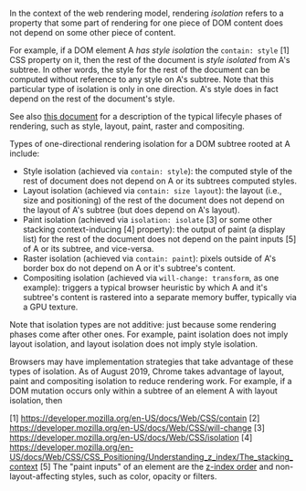 In the context of the web rendering model, rendering *isolation* refers to a property that some part of rendering for one piece of DOM content does not depend on some other piece of content.

For example, if a DOM element A *has style isolation* the `contain: style` [1] CSS property on it, then the rest of the document is *style isolated* from A's subtree. In other words, the style for the rest of the document can be computed without reference to any style on A's subtree. Note that this particular type of isolation is only in one direction. A's style does in fact depend on the rest of the document's style.

See also [this document](https://github.com/chrishtr/rendering/blob/master/rendering-event-loop.md) for a description of the typical lifecyle phases of rendering, such as style, layout, paint, raster and compositing.

Types of one-directional rendering isolation for a DOM subtree rooted at A include:
* Style isolation (achieved via `contain: style`): the computed style of the rest of document does not depend on A or its subtrees computed styles. 
* Layout isolation (achieved via `contain: size layout`): the layout (i.e., size and positioning) of the rest of the document does not depend on the layout of A's subtree (but does depend on A's layout).
* Paint isolation (achieved via `isolation: isolate` [3] or some other stacking context-inducing [4] property): the output of paint (a display list) for the rest of the document does not depend on the paint inputs [5] of A or its subtree, and vice-versa.
* Raster isolation (achieved via `contain: paint`): pixels outside of A's border box do not depend on A or it's subtree's content.
* Compositing isolation (achieved via `will-change: transform`, as one example): triggers a typical browser heuristic by which A and it's subtree's content is rastered into a separate memory buffer, typically via a GPU texture.

Note that isolation types are not additive: just because some rendering phases come after other ones. For example, paint isolation does not imply layout isolation, and layout isolation does not imply style isolation. 

Browsers may have implementation strategies that take advantage of these types of isolation. As of August 2019, Chrome takes advantage of layout, paint and compositing isolation to reduce rendering work. For example, if a DOM mutation occurs only within a subtree of an element A with layout isolation, then 



[1] https://developer.mozilla.org/en-US/docs/Web/CSS/contain
[2] https://developer.mozilla.org/en-US/docs/Web/CSS/will-change
[3] https://developer.mozilla.org/en-US/docs/Web/CSS/isolation
[4] https://developer.mozilla.org/en-US/docs/Web/CSS/CSS_Positioning/Understanding_z_index/The_stacking_context
[5] The "paint inputs" of an element are the [z-index order](https://www.w3.org/TR/CSS2/zindex.html) and non-layout-affecting styles, such as color, opacity or filters.
